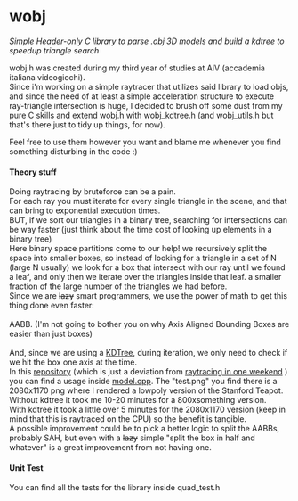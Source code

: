 # wobj
_Simple Header-only C library to parse .obj 3D models and build a kdtree to speedup triangle search_

wobj.h was created during my third year of studies at AIV (accademia italiana videogiochi).
<br>
Since i'm working on a simple raytracer that utilizes said library to load objs, and since the need of at least a simple acceleration structure to execute ray-triangle intersection is huge, I decided to brush off some dust from my pure C skills and extend wobj.h with wobj_kdtree.h (and wobj_utils.h but that's there just to tidy up things, for now).

Feel free to use them however you want and blame me whenever you find something disturbing in the code :) 

#### Theory stuff
Doing raytracing by bruteforce can be a pain.<br>
For each ray you must iterate for every single triangle in the scene, and that can bring to exponential execution times.<br>
BUT, if we sort our triangles in a binary tree, searching for intersections can be way faster (just think about the time cost of looking up elements in a binary tree)<br>
Here binary space partitions come to our help! we recursively split the space into smaller boxes, so instead of looking for a triangle in a set of N (large N usually) we look for a box that intersect with our ray until we found a leaf, and only then we iterate over the triangles inside that leaf. a smaller fraction of the large number of the triangles we had before. <br>
Since we are ~~lazy~~ smart programmers, we use the power of math to get this thing done even faster:<br><br>
AABB. (I'm not going to bother you on why Axis Aligned Bounding Boxes are easier than just boxes)<br><br>
And, since we are using a [KDTree](https://en.wikipedia.org/wiki/K-d_tree), during iteration, we only need to check if we hit the box one axis at the time.<br>
In this [repository](https://github.com/Niogge/one-weekend-raytracing "raytracer") (which is just a deviation from [raytracing in one weekend](https://raytracing.github.io/books/RayTracingInOneWeekend.html "Ray Tracing in One Weekend") ) you can find a usage inside [model.cpp](https://github.com/Niogge/one-weekend-raytracing/blob/main/src/Hittables/Model.cpp). The "test.png" you find there is a 2080x1170 png where I rendered a lowpoly version of the Stanford Teapot. Without kdtree it took me 10-20 minutes for a 800xsomething version.<br> With kdtree it took a little over 5 minutes for the 2080x1170 version (keep in mind that this is raytraced on the CPU) so the benefit is tangible.
<br>
A possible improvement could be to pick a better logic to split the AABBs, probably SAH, but even with a ~~lazy~~ simple "split the box in half and whatever" is a great improvement from not having one. 

 
#### Unit Test
You can find all the tests for the library inside quad_test.h
